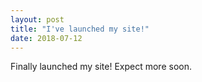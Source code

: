 ```yaml
---
layout: post
title: "I've launched my site!"
date: 2018-07-12
---
```


Finally launched my site! Expect more soon. 

<br>
<br>
<br>
<br>
